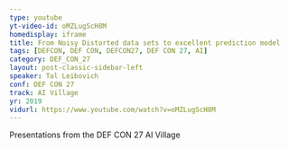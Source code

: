 ```yaml
---
type: youtube
yt-video-id: oMZLugScH8M
homedisplay: iframe
title: From Noisy Distorted data sets to excellent prediction model
tags: [DEFCON, DEF CON, DEFCON27, DEF CON 27, AI]
category: DEF_CON_27
layout: post-classic-sidebar-left
speaker: Tal Leibovich
conf: DEF CON 27
track: AI Village
yr: 2019
vidurl: https://www.youtube.com/watch?v=oMZLugScH8M
---
```

Presentations from the DEF CON 27 AI Village